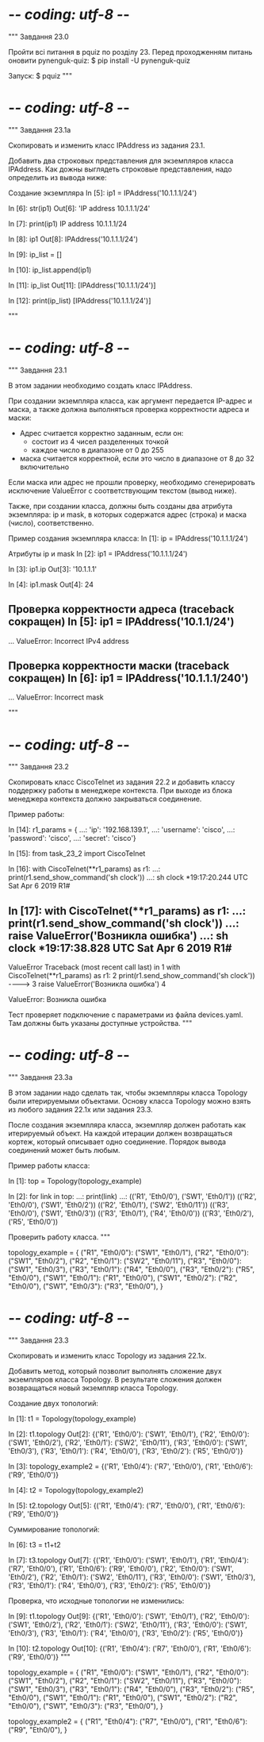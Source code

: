 # -*- coding: utf-8 -*-
"""
Завдання 23.0

Пройти всі питання в pquiz по розділу 23.
Перед проходженням питань оновити pynenguk-quiz:
$ pip install -U pynenguk-quiz

Запуск:
$ pquiz
"""

# -*- coding: utf-8 -*-

"""
Завдання 23.1a

Скопировать и изменить класс IPAddress из задания 23.1.

Добавить два строковых представления для экземпляров класса IPAddress.
Как дожны выглядеть строковые представления, надо определить из вывода ниже:

Создание экземпляра
In [5]: ip1 = IPAddress('10.1.1.1/24')

In [6]: str(ip1)
Out[6]: 'IP address 10.1.1.1/24'

In [7]: print(ip1)
IP address 10.1.1.1/24

In [8]: ip1
Out[8]: IPAddress('10.1.1.1/24')

In [9]: ip_list = []

In [10]: ip_list.append(ip1)

In [11]: ip_list
Out[11]: [IPAddress('10.1.1.1/24')]

In [12]: print(ip_list)
[IPAddress('10.1.1.1/24')]

"""
# -*- coding: utf-8 -*-

"""
Завдання 23.1

В этом задании необходимо создать класс IPAddress.

При создании экземпляра класса, как аргумент передается IP-адрес и маска,
а также должна выполняться проверка корректности адреса и маски:
* Адрес считается корректно заданным, если он:
   - состоит из 4 чисел разделенных точкой
   - каждое число в диапазоне от 0 до 255
* маска считается корректной, если это число в диапазоне от 8 до 32 включительно

Если маска или адрес не прошли проверку, необходимо сгенерировать
исключение ValueError с соответствующим текстом (вывод ниже).

Также, при создании класса, должны быть созданы два атрибута экземпляра:
ip и mask, в которых содержатся адрес (строка) и маска (число), соответственно.

Пример создания экземпляра класса:
In [1]: ip = IPAddress('10.1.1.1/24')

Атрибуты ip и mask
In [2]: ip1 = IPAddress('10.1.1.1/24')

In [3]: ip1.ip
Out[3]: '10.1.1.1'

In [4]: ip1.mask
Out[4]: 24

Проверка корректности адреса (traceback сокращен)
In [5]: ip1 = IPAddress('10.1.1/24')
---------------------------------------------------------------------------
...
ValueError: Incorrect IPv4 address

Проверка корректности маски (traceback сокращен)
In [6]: ip1 = IPAddress('10.1.1.1/240')
---------------------------------------------------------------------------
...
ValueError: Incorrect mask

"""
# -*- coding: utf-8 -*-

"""
Завдання 23.2

Скопировать класс CiscoTelnet из задания 22.2 и добавить классу поддержку
работы в менеджере контекста.
При выходе из блока менеджера контекста должно закрываться соединение.

Пример работы:

In [14]: r1_params = {
    ...:     'ip': '192.168.139.1',
    ...:     'username': 'cisco',
    ...:     'password': 'cisco',
    ...:     'secret': 'cisco'}

In [15]: from task_23_2 import CiscoTelnet

In [16]: with CiscoTelnet(**r1_params) as r1:
    ...:     print(r1.send_show_command('sh clock'))
    ...:
sh clock
*19:17:20.244 UTC Sat Apr 6 2019
R1#

In [17]: with CiscoTelnet(**r1_params) as r1:
    ...:     print(r1.send_show_command('sh clock'))
    ...:     raise ValueError('Возникла ошибка')
    ...:
sh clock
*19:17:38.828 UTC Sat Apr 6 2019
R1#
---------------------------------------------------------------------------
ValueError                                Traceback (most recent call last)
<ipython-input-17-f3141be7c129> in <module>
      1 with CiscoTelnet(**r1_params) as r1:
      2     print(r1.send_show_command('sh clock'))
----> 3     raise ValueError('Возникла ошибка')
      4

ValueError: Возникла ошибка

Тест проверяет подключение с параметрами из файла devices.yaml. Там должны быть
указаны доступные устройства.
"""
# -*- coding: utf-8 -*-

"""
Завдання 23.3a

В этом задании надо сделать так, чтобы экземпляры класса Topology
были итерируемыми объектами.
Основу класса Topology можно взять из любого задания 22.1x или задания 23.3.

После создания экземпляра класса, экземпляр должен работать как итерируемый объект.
На каждой итерации должен возвращаться кортеж, который описывает одно соединение.
Порядок вывода соединений может быть любым.


Пример работы класса:

In [1]: top = Topology(topology_example)

In [2]: for link in top:
   ...:     print(link)
   ...:
(('R1', 'Eth0/0'), ('SW1', 'Eth0/1'))
(('R2', 'Eth0/0'), ('SW1', 'Eth0/2'))
(('R2', 'Eth0/1'), ('SW2', 'Eth0/11'))
(('R3', 'Eth0/0'), ('SW1', 'Eth0/3'))
(('R3', 'Eth0/1'), ('R4', 'Eth0/0'))
(('R3', 'Eth0/2'), ('R5', 'Eth0/0'))


Проверить работу класса.
"""

topology_example = {
    ("R1", "Eth0/0"): ("SW1", "Eth0/1"),
    ("R2", "Eth0/0"): ("SW1", "Eth0/2"),
    ("R2", "Eth0/1"): ("SW2", "Eth0/11"),
    ("R3", "Eth0/0"): ("SW1", "Eth0/3"),
    ("R3", "Eth0/1"): ("R4", "Eth0/0"),
    ("R3", "Eth0/2"): ("R5", "Eth0/0"),
    ("SW1", "Eth0/1"): ("R1", "Eth0/0"),
    ("SW1", "Eth0/2"): ("R2", "Eth0/0"),
    ("SW1", "Eth0/3"): ("R3", "Eth0/0"),
}
# -*- coding: utf-8 -*-

"""
Завдання 23.3

Скопировать и изменить класс Topology из задания 22.1x.

Добавить метод, который позволит выполнять сложение двух экземпляров класса Topology.
В результате сложения должен возвращаться новый экземпляр класса Topology.

Создание двух топологий:

In [1]: t1 = Topology(topology_example)

In [2]: t1.topology
Out[2]:
{('R1', 'Eth0/0'): ('SW1', 'Eth0/1'),
 ('R2', 'Eth0/0'): ('SW1', 'Eth0/2'),
 ('R2', 'Eth0/1'): ('SW2', 'Eth0/11'),
 ('R3', 'Eth0/0'): ('SW1', 'Eth0/3'),
 ('R3', 'Eth0/1'): ('R4', 'Eth0/0'),
 ('R3', 'Eth0/2'): ('R5', 'Eth0/0')}

In [3]: topology_example2 = {('R1', 'Eth0/4'): ('R7', 'Eth0/0'),
                             ('R1', 'Eth0/6'): ('R9', 'Eth0/0')}

In [4]: t2 = Topology(topology_example2)

In [5]: t2.topology
Out[5]: {('R1', 'Eth0/4'): ('R7', 'Eth0/0'), ('R1', 'Eth0/6'): ('R9', 'Eth0/0')}

Суммирование топологий:

In [6]: t3 = t1+t2

In [7]: t3.topology
Out[7]:
{('R1', 'Eth0/0'): ('SW1', 'Eth0/1'),
 ('R1', 'Eth0/4'): ('R7', 'Eth0/0'),
 ('R1', 'Eth0/6'): ('R9', 'Eth0/0'),
 ('R2', 'Eth0/0'): ('SW1', 'Eth0/2'),
 ('R2', 'Eth0/1'): ('SW2', 'Eth0/11'),
 ('R3', 'Eth0/0'): ('SW1', 'Eth0/3'),
 ('R3', 'Eth0/1'): ('R4', 'Eth0/0'),
 ('R3', 'Eth0/2'): ('R5', 'Eth0/0')}

Проверка, что исходные топологии не изменились:

In [9]: t1.topology
Out[9]:
{('R1', 'Eth0/0'): ('SW1', 'Eth0/1'),
 ('R2', 'Eth0/0'): ('SW1', 'Eth0/2'),
 ('R2', 'Eth0/1'): ('SW2', 'Eth0/11'),
 ('R3', 'Eth0/0'): ('SW1', 'Eth0/3'),
 ('R3', 'Eth0/1'): ('R4', 'Eth0/0'),
 ('R3', 'Eth0/2'): ('R5', 'Eth0/0')}

In [10]: t2.topology
Out[10]: {('R1', 'Eth0/4'): ('R7', 'Eth0/0'), ('R1', 'Eth0/6'): ('R9', 'Eth0/0')}
"""

topology_example = {
    ("R1", "Eth0/0"): ("SW1", "Eth0/1"),
    ("R2", "Eth0/0"): ("SW1", "Eth0/2"),
    ("R2", "Eth0/1"): ("SW2", "Eth0/11"),
    ("R3", "Eth0/0"): ("SW1", "Eth0/3"),
    ("R3", "Eth0/1"): ("R4", "Eth0/0"),
    ("R3", "Eth0/2"): ("R5", "Eth0/0"),
    ("SW1", "Eth0/1"): ("R1", "Eth0/0"),
    ("SW1", "Eth0/2"): ("R2", "Eth0/0"),
    ("SW1", "Eth0/3"): ("R3", "Eth0/0"),
}

topology_example2 = {
    ("R1", "Eth0/4"): ("R7", "Eth0/0"),
    ("R1", "Eth0/6"): ("R9", "Eth0/0"),
}
